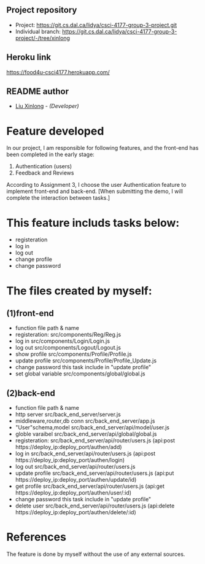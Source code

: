 ## Project repository
* Project: https://git.cs.dal.ca/lidya/csci-4177-group-3-project.git
* Individual branch: https://git.cs.dal.ca/lidya/csci-4177-group-3-project/-/tree/xinlong

## Heroku link
https://food4u-csci4177.herokuapp.com/

## README author
* [Liu Xinlong](xn988864@dal.ca) - *(Developer)*
# Feature developed
In our project, I am responsible for following features, and the front-end has been completed in the early stage:
1. Authentication (users)
2. Feedback and Reviews

According to Assignment 3, I choose the user Authentication feature to implement front-end and back-end.
[When submitting the demo, I will complete the interaction between tasks.]

# This feature includs tasks below:
* registeration
* log in
* log out
* change profile
* change password

# The files created by myself:
## (1)front-end
*   function                  file path & name
* registeration:              src/components/Reg/Reg.js
* log in                      src/components/Login/Login.js
* log out                     src/components/Logout/Logout.js
* show profile                src/components/Profile/Profile.js
* update profile              src/components/Profile/Profile_Update.js
* change password             this task include in "update profile"
* set global variable         src/components/global/global.js

## (2)back-end
*   function                  file path & name
* http server                 src/back_end_server/server.js
* middleware,router,db conn   src/back_end_server/app.js
* "User"schema,model          src/back_end_server/api/model/user.js
* globle varaibel             src/back_end_server/api/global/global.js
* registeration:              src/back_end_server/api/router/users.js   (api:post https://deploy_ip:deploy_port/authen/add)
* log in                      src/back_end_server/api/router/users.js   (api:post https://deploy_ip:deploy_port/authen/login)
* log out                     src/back_end_server/api/router/users.js
* update profile              src/back_end_server/api/router/users.js   (api:put https://deploy_ip:deploy_port/authen/update/id)
* get profile                 src/back_end_server/api/router/users.js   (api:get https://deploy_ip:deploy_port/authen/user/:id)
* change password             this task include in "update profile"
* delete user                 src/back_end_server/api/router/users.js   (api:delete https://deploy_ip:deploy_port/authen/delete/:id)



# References
The feature is done by myself without the use of any external sources.
